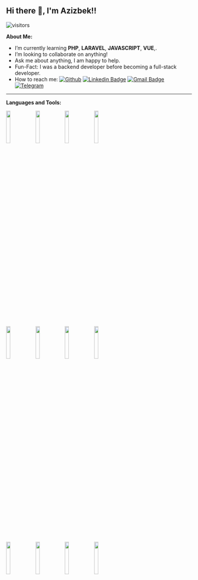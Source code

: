 ## Hi there 👋, I'm Azizbek!!
![visitors](https://visitor-badge.glitch.me/badge?page_id=azizbek8434)

**About Me:**
- I’m currently learning __PHP__, __LARAVEL__, __JAVASCRIPT__, __VUE__,.
- I’m looking to collaborate on anything!
- Ask me about anything, I am happy to help.
- Fun-Fact: I was a backend developer before becoming a full-stack developer.
- How to reach me:
[![Github](https://img.shields.io/badge/-Github-000?style=flat&logo=Github&logoColor=white)](https://github.com/azizbek8434)
[![Linkedin Badge](https://img.shields.io/badge/-LinkedIn-blue?style=flat-square&logo=Linkedin&logoColor=white&link=https://www.linkedin.com/in/azizbek-muzaffarov-b37a31171/)](https://www.linkedin.com/in/azizbek-muzaffarov-b37a31171/)
[![Gmail Badge](https://img.shields.io/badge/-Gmail-c14438?style=flat-square&logo=Gmail&logoColor=white&link=mailto:azizbekmuzaffarov25@gmail.com)](mailto:azizbekmuzaffarov25@gmail.com)
[![Telegram](https://img.shields.io/badge/-Telegram-2CA5E0?style=flat-square&logo=telegram&logoColor=white)](https://t.me/minus93)

---
**Languages and Tools:**
<p>
  <code><img width="15%" src="https://www.vectorlogo.zone/logos/php/php-ar21.svg"></code>
  <code><img width="15%" src="https://www.vectorlogo.zone/logos/laravel/laravel-ar21.svg"></code>
  <code><img width="15%" src="https://www.vectorlogo.zone/logos/getbootstrap/getbootstrap-ar21.svg"></code>
  <code><img width="15%" src="https://www.vectorlogo.zone/logos/tailwindcss/tailwindcss-ar21.svg"></code>
  <br />
  <code><img width="15%" src="https://www.vectorlogo.zone/logos/javascript/javascript-ar21.svg"></code>
  <code><img width="15%" src="https://www.vectorlogo.zone/logos/vuejs/vuejs-ar21.svg"></code>  
  <code><img width="15%" src="https://www.vectorlogo.zone/logos/npmjs/npmjs-ar21.svg"></code>
  <code><img width="15%" src="https://www.vectorlogo.zone/logos/js_webpack/js_webpack-ar21.svg"></code>
  <br />
  <code><img width="15%" src="https://www.vectorlogo.zone/logos/mysql/mysql-ar21.svg"></code>
  <code><img width="15%" src="https://www.vectorlogo.zone/logos/git-scm/git-scm-ar21.svg"></code>
  <code><img width="15%" src="https://www.vectorlogo.zone/logos/nodejs/nodejs-ar21.svg"></code>
  <code><img width="15%" src="https://www.vectorlogo.zone/logos/docker/docker-ar21.svg"></code>
</p>
